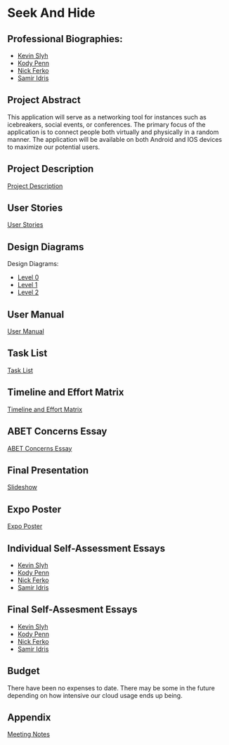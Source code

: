 <!-- HEADER -->
# Seek And Hide
## Professional Biographies:
- [Kevin Slyh](Professional_Biographies/Kevin_Slyh_Professional_Biography.md)
- [Kody Penn](Professional_Biographies/Kody_Penn_Professional_Biography.md)
- [Nick Ferko](Professional_Biographies/Nick_Ferko_Professional_Biography.md)
- [Samir Idris](Professional_Biographies/Samir_Idris_Professional_Biography.md)

## Project Abstract
This application will serve as a networking tool for instances such as icebreakers, social events, or conferences. The primary focus of the application is to connect people both virtually and physically in a random manner. The application will be available on both Android and IOS devices to maximize our potential users. 

## Project Description
[Project Description](Details.md)

## User Stories
[User Stories](User_Stories.md)

## Design Diagrams
Design Diagrams: 
- [Level 0](Design_Diagrams/D0.pdf)
- [Level 1](Design_Diagrams/D1.pdf)
- [Level 2](Design_Diagrams/D2.pdf)

## User Manual
[User Manual](User_Guide.md) 

## Task List
[Task List](Task_List.md)

## Timeline and Effort Matrix
[Timeline and Effort Matrix](Milestone%20Effort%20and%20Timeline.pdf)

## ABET Concerns Essay
[ABET Concerns Essay](Project%20Constraints.md)

## Final Presentation
[Slideshow](Senior%20Design%20Fall%20Presentation.pdf)

## Expo Poster
[Expo Poster](ExpoPoster.pdf)

## Individual Self-Assessment Essays
- [Kevin Slyh](Individual_Assessments/Fall/Kevin_Slyh_Individual_Assessment.md)
- [Kody Penn](Individual_Assessments/Fall/Kody_Penn_Individual_Assessment.md)
- [Nick Ferko](Individual_Assessments/Fall/Nick_Ferko_Individual_Assessment.md)
- [Samir Idris](Individual_Assessments/Fall/Samir_Idris_Individual_Assessment.md)

## Final Self-Assesment Essays
- [Kevin Slyh](Individual_Assessments/spring/Kevin_Slyh_Individual_Assessment.md)
- [Kody Penn](Individual_Assessments/spring/Kody_Penn_Individual_Assessment.md)
- [Nick Ferko](Individual_Assessments/spring/Nick_Ferko_Individual_Assessment.md)
- [Samir Idris](Individual_Assessments/spring/Samir_Idris_Individual_Assessment.md)

## Budget
There have been no expenses to date. There may be some in the future depending on how intensive our cloud usage ends up being.

## Appendix
[Meeting Notes](Meeting_Notes/Meeting_Notes.md)
